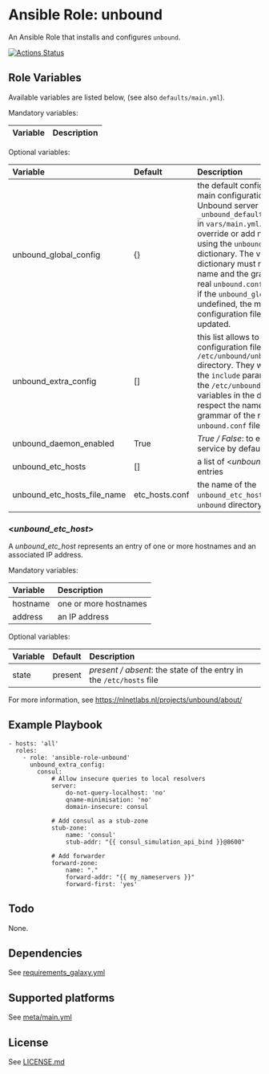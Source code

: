 # Ansible Role: unbound

An Ansible Role that installs and configures `unbound`.

[![Actions Status](https://github.com/tristan-weil/ansible-role-unbound/workflows/molecule/badge.svg?branch=master)](https://github.com/tristan-weil/ansible-role-unbound/actions)

## Role Variables

Available variables are listed below, (see also `defaults/main.yml`).

Mandatory variables:

| Variable      | Description |
| :------------ | :---------- |

Optional variables:

| Variable      | Default | Description |
| :------------ | :------ | :---------- |
| unbound_global_config | {} | the default configuration of the main configuration file of the Unbound server is available in `_unbound_default_global_config` in `vars/main.yml`. It is possible to override or add new options using the `unbound_global_config` dictionary. The variables in the dictionary must respect the name and the grammar of the real `unbound.conf` file. Note that if the `unbound_global_config` is undefined, the main configuration file won't be updated. |
| unbound_extra_config | [] | this list allows to add extra configuration files in the `/etc/unbound/unbound.conf.d` directory. They will be loaded if the `include` parameter exists in the `/etc/unbound.conf` file. The variables in the dictionary must respect the name and the grammar of the real `unbound.conf` file. |
| unbound_daemon_enabled  | True | *True / False*: to enable this service by default |
| unbound_etc_hosts | []  | a list of <*unbound_etc_host*> entries | |
| unbound_etc_hosts_file_name | etc_hosts.conf | the name of the `unbound_etc_hosts` file in the `unbound` directory |

### <*unbound_etc_host*>

A *unbound_etc_host* represents an entry of one or more hostnames and an associated IP address.

Mandatory variables:

| Variable      | Description |
| :------------ | :---------- |
| hostname      | one or more hostnames |
| address       | an IP address |

Optional variables:

| Variable      | Default | Description |
| :------------ | :------ | :---------- |
| state         | present | *present / absent*: the state of the entry in the `/etc/hosts` file |

For more information, see https://nlnetlabs.nl/projects/unbound/about/

## Example Playbook

    - hosts: 'all'
      roles:
        - role: 'ansible-role-unbound'
          unbound_extra_config:
            consul:
                # Allow insecure queries to local resolvers
                server:
                    do-not-query-localhost: 'no'
                    qname-minimisation: 'no'
                    domain-insecure: consul
        
                # Add consul as a stub-zone
                stub-zone:
                    name: 'consul'
                    stub-addr: "{{ consul_simulation_api_bind }}@8600"
        
                # Add forwarder
                forward-zone:
                    name: "."
                    forward-addr: "{{ my_nameservers }}"
                    forward-first: 'yes'     

## Todo

None.

## Dependencies

See [requirements_galaxy.yml](https://github.com/tristan-weil/ansible-role-unbound/blob/master/requirements_galaxy.yml)

## Supported platforms

See [meta/main.yml](https://github.com/tristan-weil/ansible-role-unbound/blob/master/meta/main.yml)

## License

See [LICENSE.md](https://github.com/tristan-weil/ansible-role-unbound/blob/master/LICENSE.md)
